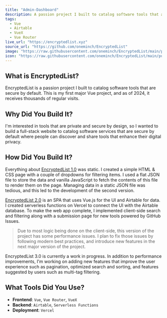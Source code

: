 ```yaml
---
title: "Admin-Dashboard"
description: A passion project I built to catalog software tools that are secure by design
tags:
  - Vue
  - Airtable
  - VueX
  - Vue Router
live_url: "https://encryptedlist.xyz"
source_url: "https://github.com/oneminch/EncryptedList"
image: "https://raw.githubusercontent.com/oneminch/EncryptedList/main/public/screenshot.png"
icon: "https://raw.githubusercontent.com/oneminch/EncryptedList/main/public/logo.svg"
---
```


## What is EncryptedList?

EncryptedList is a passion project I built to catalog software tools that are secure by default. This is my first major Vue project, and as of 2024, it receives thousands of regular visits.

## Why Did You Build It?

I'm interested in tools that are private and secure by design, so I wanted to build a full-stack website to catalog software services that are secure by default where people can discover and share tools that enhance their digital privacy.

## How Did You Build It?

Everything about [EncryptedList 1.0](https://oneminch.github.io/EncryptedList-v1/) was static. I created a simple HTML & CSS page with a couple of dropdowns for filtering items. I used a flat JSON file to store the data and vanilla JavaScript to fetch the contents of this file to render them on the page. Managing data in a static JSON file was tedious, and this led to the development of the second version.

[EncryptedList 2.0](https://encryptedlist.xyz/) is an SPA that uses Vue.js for the UI and Airtable for data. I created serverless functions on Vercel to connect the UI with the Airtable database. To make the web app complete, I implemented client-side search and filtering along with a submission page for new tools powered by GitHub Issues.

> Due to most logic being done on the client-side, this version of the project has some performance issues. I plan to fix those issues by following modern best practices, and introduce new features in the next major version of the project.

EncryptedList 3.0 is currently a work in progress. In addition to performance improvements, I'm working on adding new features that improve the user experience such as pagination, optimized search and sorting, and features suggested by users such as multi-tag filtering.

## What Tools Did You Use?

- **Frontend**: `Vue`, `Vue Router`, `VueX`
- **Backend**: `Airtable`, `Serverless Functions`
- **Deployment**: `Vercel`
